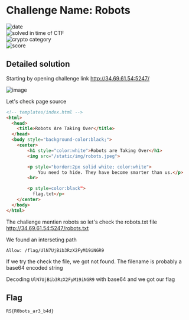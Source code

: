 
# Challenge Name: Robots




![date](https://img.shields.io/badge/date-11.04.2021-brightgreen.svg)  
![solved in time of CTF](https://img.shields.io/badge/solved-in%20time%20of%20CTF-brightgreen.svg)   
![crypto category](https://img.shields.io/badge/category-Web-blueviolet.svg)   
![score](https://img.shields.io/badge/score-100-blue.svg)




## Detailed solution

Starting by opening challenge link http://34.69.61.54:5247/ 

![image](https://user-images.githubusercontent.com/72421091/114392728-b0437300-9b88-11eb-8c8e-00749c1ae4d8.png)

Let's check page source 

```html
<!-- templates/index.html -->
<html>
  <head>
    <title>Robots Are Taking Over</title>
  </head>
  <body style="background-color:black;">
    <center>
        <h1 style="color:white">Robots are Taking Over</h1>
        <img src="/static/img/robots.jpeg">

        <p style="border:2px solid white; color:white">
            You need to hide. They have become smarter than us.</p>
        <br>

        <p style=color:black">
          flag.txt</p>
    </center>
  </body>
</html>
```
The challenge mentien robots so let's check the robots.txt file http://34.69.61.54:5247/robots.txt 

We found an interseting path 

```
Allow: /flag/UlN7UjBib3RzX2FyM19iNGR9
```

If we try the check the file, we got not found. The filename is probably a base64 encoded string  

Decoding ```UlN7UjBib3RzX2FyM19iNGR9``` with base64 and we got our flag 


## Flag

```
RS{R0bots_ar3_b4d}
```
